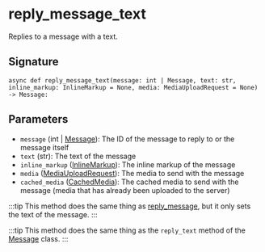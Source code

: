 # reply_message_text

Replies to a message with a text.

## Signature

`async def reply_message_text(message: int | Message, text: str, inline_markup: InlineMarkup = None, media: MediaUploadRequest = None) -> Message:`

## Parameters

- `message` (int | [Message](../types/message)): The ID of the message to reply to or the message itself
- `text` (str): The text of the message
- `inline_markup` ([InlineMarkup](../types/inline_markup)): The inline markup of the message
- `media` ([MediaUploadRequest](../types/media_upload_request)): The media to send with the message
- `cached_media` ([CachedMedia](../types/media)): The cached media to send with the message (media that has already been uploaded to the server)


:::tip
This method does the same thing as [reply_message](../methods/reply_message), but it only sets the text of the message.
:::

:::tip
This method does the same thing as the `reply_text` method of the [Message](../types/message) class.
:::